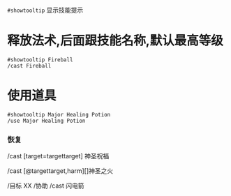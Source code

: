 ### 
`#showtooltip` 显示技能提示

# 释放法术,后面跟技能名称,默认最高等级
```
#showtooltip Fireball
/cast Fireball
```

# 使用道具
```
#showtooltip Major Healing Potion
/use Major Healing Potion
```
### 恢复

/cast [target=targettarget] 神圣祝福

/cast [@targettarget,harm][]神圣之火

/目标 XX
/协助
/cast 闪电箭
